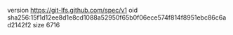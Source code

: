 version https://git-lfs.github.com/spec/v1
oid sha256:15f1d12ee8d1e8cd1088a52950f65b0f06ece574f814f8951ebc86c6ad2142f2
size 6716

